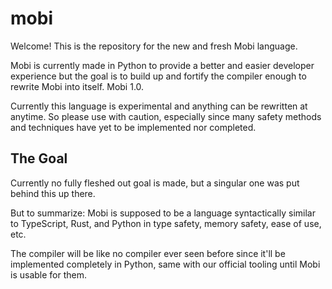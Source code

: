 # mobi

Welcome! This is the repository for the new and fresh
Mobi language.

Mobi is currently made in Python to provide a
better and easier developer experience but
the goal is to build up and fortify the compiler
enough to rewrite Mobi into itself. Mobi 1.0.

Currently this language is experimental and anything can be rewritten at anytime.
So please use with caution, especially since
many safety methods and techniques have yet to be
implemented nor completed.

## The Goal

Currently no fully fleshed out goal is made,
but a singular one was put behind this up there.

But to summarize: Mobi is supposed to be a
language syntactically similar to TypeScript, Rust, and Python
in type safety, memory safety, ease of use, etc.

The compiler will be like no compiler ever seen
before since it'll be implemented completely in Python,
same with our official tooling until Mobi is usable for them.
